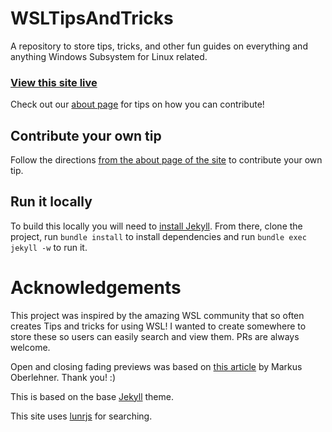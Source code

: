 # WSLTipsAndTricks

A repository to store tips, tricks, and other fun guides on everything and anything Windows Subsystem for Linux related.

### [View this site live](https://craigloewen-msft.github.io/WSLTipsAndTricks/)

Check out our [about page]() for tips on how you can contribute!

## Contribute your own tip

Follow the directions [from the about page of the site](https://craigloewen-msft.github.io/WSLTipsAndTricks/about/) to contribute your own tip.

## Run it locally

To build this locally you will need to [install Jekyll](https://jekyllrb.com/docs/installation/). From there, clone the project, run `bundle install` to install dependencies and run `bundle exec jekyll -w` to run it.

# Acknowledgements

This project was inspired by the amazing WSL community that so often creates Tips and tricks for using WSL! I wanted to create somewhere to store these so users can easily search and view them. PRs are always welcome. 

Open and closing fading previews was based on [this article](https://markus.oberlehner.net/blog/transition-to-height-auto-with-vue/) by Markus Oberlehner. Thank you! :)

This is based on the base [Jekyll](https://github.com/jekyll) theme. 

This site uses [lunrjs](https://lunrjs.com/) for searching.
